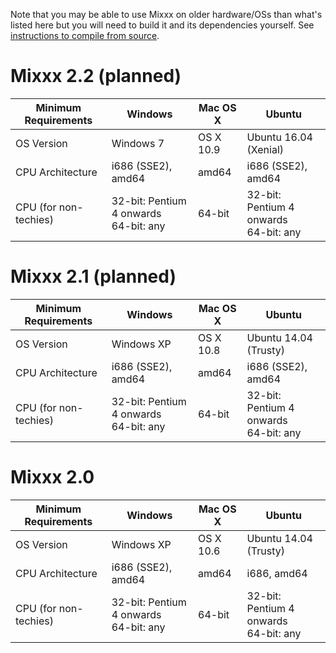 Note that you may be able to use Mixxx on older hardware/OSs than what's
listed here but you will need to build it and its dependencies yourself.
See [instructions to compile from
source](start#compile_mixxx_from_source_code).

# Mixxx 2.2 (planned)

<table>
<thead>
<tr class="header">
<th>Minimum Requirements</th>
<th>Windows</th>
<th>Mac OS X</th>
<th>Ubuntu</th>
</tr>
</thead>
<tbody>
<tr class="odd">
<td>OS Version</td>
<td>Windows 7</td>
<td>OS X 10.9</td>
<td>Ubuntu 16.04 (Xenial)</td>
</tr>
<tr class="even">
<td>CPU Architecture</td>
<td>i686 (SSE2), amd64</td>
<td>amd64</td>
<td>i686 (SSE2), amd64</td>
</tr>
<tr class="odd">
<td>CPU (for non-techies)</td>
<td>32-bit: Pentium 4 onwards<br />
64-bit: any</td>
<td>64-bit</td>
<td>32-bit: Pentium 4 onwards<br />
64-bit: any</td>
</tr>
</tbody>
</table>

# Mixxx 2.1 (planned)

<table>
<thead>
<tr class="header">
<th>Minimum Requirements</th>
<th>Windows</th>
<th>Mac OS X</th>
<th>Ubuntu</th>
</tr>
</thead>
<tbody>
<tr class="odd">
<td>OS Version</td>
<td>Windows XP</td>
<td>OS X 10.8</td>
<td>Ubuntu 14.04 (Trusty)</td>
</tr>
<tr class="even">
<td>CPU Architecture</td>
<td>i686 (SSE2), amd64</td>
<td>amd64</td>
<td>i686 (SSE2), amd64</td>
</tr>
<tr class="odd">
<td>CPU (for non-techies)</td>
<td>32-bit: Pentium 4 onwards<br />
64-bit: any</td>
<td>64-bit</td>
<td>32-bit: Pentium 4 onwards<br />
64-bit: any</td>
</tr>
</tbody>
</table>

# Mixxx 2.0

<table>
<thead>
<tr class="header">
<th>Minimum Requirements</th>
<th>Windows</th>
<th>Mac OS X</th>
<th>Ubuntu</th>
</tr>
</thead>
<tbody>
<tr class="odd">
<td>OS Version</td>
<td>Windows XP</td>
<td>OS X 10.6</td>
<td>Ubuntu 14.04 (Trusty)</td>
</tr>
<tr class="even">
<td>CPU Architecture</td>
<td>i686 (SSE2), amd64</td>
<td>amd64</td>
<td>i686, amd64</td>
</tr>
<tr class="odd">
<td>CPU (for non-techies)</td>
<td>32-bit: Pentium 4 onwards<br />
64-bit: any</td>
<td>64-bit</td>
<td>32-bit: Pentium 4 onwards<br />
64-bit: any</td>
</tr>
</tbody>
</table>
